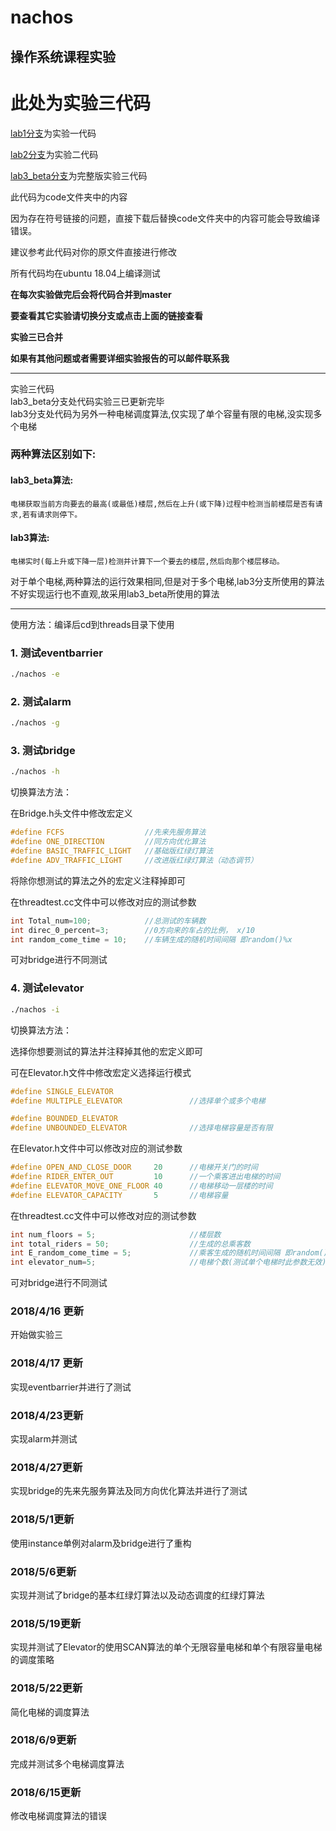 # nachos

## 操作系统课程实验

此处为实验三代码
=======
[lab1分支](https://github.com/aksudya/nachos/tree/lab1)为实验一代码

[lab2分支](https://github.com/aksudya/nachos/tree/lab2)为实验二代码

[lab3_beta分支](https://github.com/aksudya/nachos/tree/lab3_beta)为完整版实验三代码

此代码为code文件夹中的内容

因为存在符号链接的问题，直接下载后替换code文件夹中的内容可能会导致编译错误。

建议参考此代码对你的原文件直接进行修改

所有代码均在ubuntu 18.04上编译测试

**在每次实验做完后会将代码合并到master**

**要查看其它实验请切换分支或点击上面的链接查看**

**实验三已合并**

**如果有其他问题或者需要详细实验报告的可以邮件联系我**

- - - - - - -

实验三代码</br>
lab3_beta分支处代码实验三已更新完毕</br>
lab3分支处代码为另外一种电梯调度算法,仅实现了单个容量有限的电梯,没实现多个电梯</br>

### 两种算法区别如下:

#### lab3_beta算法:
	电梯获取当前方向要去的最高(或最低)楼层,然后在上升(或下降)过程中检测当前楼层是否有请求,若有请求则停下。

#### lab3算法:
	电梯实时(每上升或下降一层)检测并计算下一个要去的楼层,然后向那个楼层移动。

对于单个电梯,两种算法的运行效果相同,但是对于多个电梯,lab3分支所使用的算法不好实现运行也不直观,故采用lab3_beta所使用的算法

------

使用方法：编译后cd到threads目录下使用

### 1. 测试eventbarrier

```bash
./nachos -e
```
### 2. 测试alarm

```bash
./nachos -g
```
### 3. 测试bridge

```bash
./nachos -h
```

切换算法方法：

在Bridge.h头文件中修改宏定义
```c++
#define FCFS                  //先来先服务算法
#define ONE_DIRECTION         //同方向优化算法
#define BASIC_TRAFFIC_LIGHT   //基础版红绿灯算法
#define ADV_TRAFFIC_LIGHT     //改进版红绿灯算法（动态调节）
```
将除你想测试的算法之外的宏定义注释掉即可

在threadtest.cc文件中可以修改对应的测试参数
```c++
int Total_num=100;            //总测试的车辆数
int direc_0_percent=3;        //0方向来的车占的比例，	x/10
int random_come_time = 10;    //车辆生成的随机时间间隔 即random()%x
```
可对bridge进行不同测试

### 4. 测试elevator

```bash
./nachos -i
```

切换算法方法：

选择你想要测试的算法并注释掉其他的宏定义即可

可在Elevator.h文件中修改宏定义选择运行模式
```c++
#define SINGLE_ELEVATOR
#define MULTIPLE_ELEVATOR				//选择单个或多个电梯

#define BOUNDED_ELEVATOR
#define UNBOUNDED_ELEVATOR				//选择电梯容量是否有限
```
在Elevator.h文件中可以修改对应的测试参数
```c++
#define OPEN_AND_CLOSE_DOOR     20		//电梯开关门的时间
#define RIDER_ENTER_OUT         10		//一个乘客进出电梯的时间
#define ELEVATOR_MOVE_ONE_FLOOR 40		//电梯移动一层楼的时间
#define ELEVATOR_CAPACITY		5		//电梯容量
```
在threadtest.cc文件中可以修改对应的测试参数
```c++
int num_floors = 5;						//楼层数
int total_riders = 50;					//生成的总乘客数
int E_random_come_time = 5;				//乘客生成的随机时间间隔 即random()%x
int elevator_num=5;						//电梯个数(测试单个电梯时此参数无效)
```
可对bridge进行不同测试


### 2018/4/16 更新
开始做实验三

### 2018/4/17 更新
实现eventbarrier并进行了测试

### 2018/4/23更新
实现alarm并测试

### 2018/4/27更新
实现bridge的先来先服务算法及同方向优化算法并进行了测试

### 2018/5/1更新
使用instance单例对alarm及bridge进行了重构

### 2018/5/6更新
实现并测试了bridge的基本红绿灯算法以及动态调度的红绿灯算法

### 2018/5/19更新
实现并测试了Elevator的使用SCAN算法的单个无限容量电梯和单个有限容量电梯的调度策略

### 2018/5/22更新
简化电梯的调度算法

### 2018/6/9更新
完成并测试多个电梯调度算法

### 2018/6/15更新
修改电梯调度算法的错误
